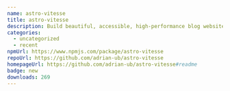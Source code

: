 ```yaml
---
name: astro-vitesse
title: astro-vitesse
description: Build beautiful, accessible, high-performance blog websites with Astro
categories:
  - uncategorized
  - recent
npmUrl: https://www.npmjs.com/package/astro-vitesse
repoUrl: https://github.com/adrian-ub/astro-vitesse
homepageUrl: https://github.com/adrian-ub/astro-vitesse#readme
badge: new
downloads: 269
---
```

